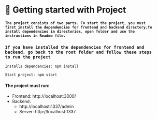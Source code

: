 # 🚀 Getting started with Project

#### `The project consists of two parts. To start the project, you must first install the dependencies for frontend and backend directory.To install dependencies in directories, open folder and use the instructions in Readme file.`


### `If you have installed the dependencies for frontend and backend, go back to the root folder and follow these steps to run the project`
```
Installs dependencies: npm install

Start project: npm start
```

#### The project must run:

- Frontend: http://localhost:3000/
- Backend: 
    - http://localhost:1337/admin
    - Server: http://localhost:1337

